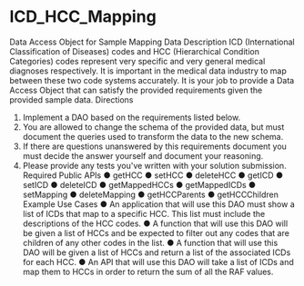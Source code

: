 # ICD_HCC_Mapping

Data Access Object for Sample Mapping Data
Description
ICD (International Classification of Diseases) codes and HCC (Hierarchical Condition Categories) codes represent very specific and very general medical diagnoses respectively. It is important in the medical data industry to map between these two code systems accurately.
It is your job to provide a Data Access Object that can satisfy the provided requirements given the provided sample data.
Directions
1. Implement a DAO based on the requirements listed below.
2. You are allowed to change the schema of the provided data, but must document the
queries used to transform the data to the new schema.
3. If there are questions unanswered by this requirements document you must decide the
answer yourself and document your reasoning.
4. Please provide any tests you've written with your solution submission.
Required Public APIs
● getHCC
● setHCC
● deleteHCC
● getICD
● setICD
● deleteICD
● getMappedHCCs ● getMappedICDs ● setMapping
● deleteMapping
● getHCCParents ● getHCCChildren
Example Use Cases
● An application that will use this DAO must show a list of ICDs that map to a specific HCC. This list must include the descriptions of the HCC codes.
● A function that will use this DAO will be given a list of HCCs and be expected to filter out any codes that are children of any other codes in the list.
● A function that will use this DAO will be given a list of HCCs and return a list of the associated ICDs for each HCC.
● An API that will use this DAO will take a list of ICDs and map them to HCCs in order to return the sum of all the RAF values.
